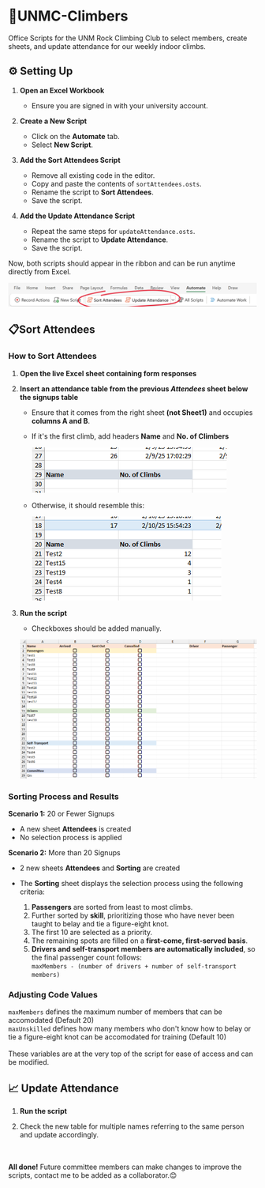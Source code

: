 # 🧗UNMC-Climbers
Office Scripts for the UNM Rock Climbing Club to select members, create sheets, and update attendance for our weekly indoor climbs.

## ⚙️ Setting Up

1. **Open an Excel Workbook**
   - Ensure you are signed in with your university account.

2. **Create a New Script**
   - Click on the **Automate** tab.
   - Select **New Script**.

3. **Add the Sort Attendees Script**
   - Remove all existing code in the editor.
   - Copy and paste the contents of `sortAttendees.osts`.
   - Rename the script to **Sort Attendees**.
   - Save the script.

4. **Add the Update Attendance Script**
   - Repeat the same steps for `updateAttendance.osts`.
   - Rename the script to **Update Attendance**.
   - Save the script.

Now, both scripts should appear in the ribbon and can be run anytime directly from Excel.

![Automate Ribbon](assets/automate-ribbon.png)

## 📋Sort Attendees

### How to Sort Attendees
1. **Open the live Excel sheet containing form responses**

2. **Insert an attendance table from the previous *Attendees* sheet below the signups table**  
   - Ensure that it comes from the right sheet **(not Sheet1)** and occupies **columns A and B**.  
   - If it's the first climb, add headers **Name** and **No. of Climbers**

     ![Attendance Table Headers](assets/attendance_headers.png)
   - Otherwise, it should resemble this:  
     
     ![Attendance Table Example](assets/attendance_table.png)

3. **Run the script**
   - Checkboxes should be added manually.

   ![Attendees Sheet](assets/attendees_sheet.png)

###  Sorting Process and Results
**Scenario 1:** 20 or Fewer Signups
- A new sheet **Attendees** is created
- No selection process is applied


**Scenario 2:** More than 20 Signups
- 2 new sheets **Attendees** and **Sorting** are created
- The **Sorting** sheet displays the selection process using the following criteria:
  
   1. **Passengers** are sorted from least to most climbs.
   2. Further sorted by **skill**, prioritizing those who have never been taught to belay and tie a figure-eight knot.
   3. The first 10 are selected as a priority.
   4. The remaining spots are filled on a **first-come, first-served basis**.
   5. **Drivers and self-transport members are automatically included**, so the final passenger count follows:  
       `maxMembers - (number of drivers + number of self-transport members)`

### Adjusting Code Values
`maxMembers` defines the maximum number of members that can be accomodated (Default 20)<br>
`maxUnskilled` defines how many members who don't know how to belay or tie a figure-eight knot can be accomodated for training (Default 10) <br>
<br>
These variables are at the very top of the script for ease of access and can be modified.

## 📈 Update Attendance
1) **Run the script**

2) Check the new table for multiple names referring to the same person and update accordingly.

<br><br>
**All done!** Future committee members can make changes to improve the scripts, contact me to be added as a collaborator.😊
